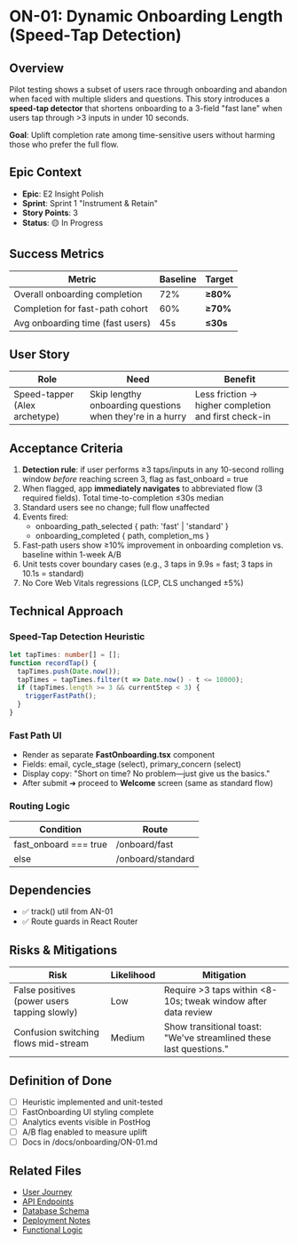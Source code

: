# ON-01: Dynamic Onboarding Length (Speed‑Tap Detection)

## Overview

Pilot testing shows a subset of users race through onboarding and abandon when faced with multiple sliders and questions. This story introduces a **speed-tap detector** that shortens onboarding to a 3-field "fast lane" when users tap through >3 inputs in under 10 seconds.

**Goal**: Uplift completion rate among time-sensitive users without harming those who prefer the full flow.

## Epic Context
- **Epic**: E2 Insight Polish
- **Sprint**: Sprint 1 "Instrument & Retain" 
- **Story Points**: 3
- **Status**: 🟡 In Progress

## Success Metrics
| **Metric** | **Baseline** | **Target** |
| --- | --- | --- |
| Overall onboarding completion | 72% | **≥80%** |
| Completion for fast-path cohort | 60% | **≥70%** |
| Avg onboarding time (fast users) | 45s | **≤30s** |

## User Story
| **Role** | **Need** | **Benefit** |
| --- | --- | --- |
| Speed-tapper (Alex archetype) | Skip lengthy onboarding questions when they're in a hurry | Less friction → higher completion and first check-in |

## Acceptance Criteria
1. **Detection rule**: if user performs ≥3 taps/inputs in any 10-second rolling window *before* reaching screen 3, flag as fast_onboard = true
2. When flagged, app **immediately navigates** to abbreviated flow (3 required fields). Total time-to-completion ≤30s median
3. Standard users see no change; full flow unaffected
4. Events fired:
   - onboarding_path_selected { path: 'fast' | 'standard' }
   - onboarding_completed { path, completion_ms }
5. Fast-path users show ≥10% improvement in onboarding completion vs. baseline within 1-week A/B
6. Unit tests cover boundary cases (e.g., 3 taps in 9.9s = fast; 3 taps in 10.1s = standard)
7. No Core Web Vitals regressions (LCP, CLS unchanged ±5%)

## Technical Approach

### Speed-Tap Detection Heuristic
```typescript
let tapTimes: number[] = [];
function recordTap() {
  tapTimes.push(Date.now());
  tapTimes = tapTimes.filter(t => Date.now() - t <= 10000);
  if (tapTimes.length >= 3 && currentStep < 3) {
    triggerFastPath();
  }
}
```

### Fast Path UI
- Render as separate **FastOnboarding.tsx** component
- Fields: email, cycle_stage (select), primary_concern (select)
- Display copy: "Short on time? No problem—just give us the basics."
- After submit ➜ proceed to **Welcome** screen (same as standard flow)

### Routing Logic
| **Condition** | **Route** |
| --- | --- |
| fast_onboard === true | /onboard/fast |
| else | /onboard/standard |

## Dependencies
- ✅ track() util from AN-01
- ✅ Route guards in React Router

## Risks & Mitigations
| **Risk** | **Likelihood** | **Mitigation** |
| --- | --- | --- |
| False positives (power users tapping slowly) | Low | Require >3 taps within <8-10s; tweak window after data review |
| Confusion switching flows mid-stream | Medium | Show transitional toast: "We've streamlined these last questions." |

## Definition of Done
- [ ] Heuristic implemented and unit-tested
- [ ] FastOnboarding UI styling complete
- [ ] Analytics events visible in PostHog
- [ ] A/B flag enabled to measure uplift
- [ ] Docs in /docs/onboarding/ON-01.md

## Related Files
- [User Journey](./user-journey.md)
- [API Endpoints](./api-endpoints.md)
- [Database Schema](./database-schema.md)
- [Deployment Notes](./deployment-notes.md)
- [Functional Logic](./functional-logic.md) 